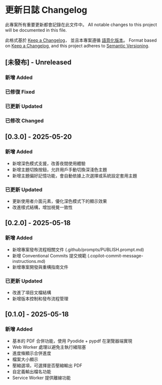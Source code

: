 # 更新日誌 Changelog

此專案所有重要更新都會記錄在此文件中。
All notable changes to this project will be documented in this file.

此格式基於 [Keep a Changelog](https://keepachangelog.com/zh-TW/1.0.0/)，
並且本專案遵循 [語意化版本](https://semver.org/lang/zh-TW/)。
Format based on [Keep a Changelog](https://keepachangelog.com/en/1.0.0/),
and this project adheres to [Semantic Versioning](https://semver.org/spec/v2.0.0.html).

## [未發布] - Unreleased

### 新增 Added

### 已修復 Fixed

### 已更新 Updated

### 已修改 Changed

## [0.3.0] - 2025-05-20

### 新增 Added

- 新增深色模式支援，改善夜間使用體驗
- 新增主題切換按鈕，允許用戶手動切換深淺色主題
- 新增主題偏好記憶功能，會自動依據上次選擇或系統設定套用主題

### 已更新 Updated

- 更新使用者介面元素，優化深色模式下的顯示效果
- 改進樣式結構，增加視覺一致性

## [0.2.0] - 2025-05-18

### 新增 Added

- 新增專案發布流程相關文件 (.github/prompts/PUBLISH.prompt.md)
- 新增 Conventional Commits 提交規範 (.copilot-commit-message-instructions.md)
- 新增專案開發與重構指南文件

### 已更新 Updated

- 改進了項目文檔結構
- 新增版本控制和發布流程管理

## [0.1.0] - 2025-05-18

### 新增 Added

- 基本的 PDF 合併功能，使用 Pyodide + pypdf 在瀏覽器端實現
- Web Worker 處理以避免主執行緒阻塞
- 進度條顯示合併進度
- 檔案大小顯示
- 壓縮選項，可選擇是否壓縮輸出 PDF
- 自定義輸出檔名功能
- Service Worker 提供離線功能
